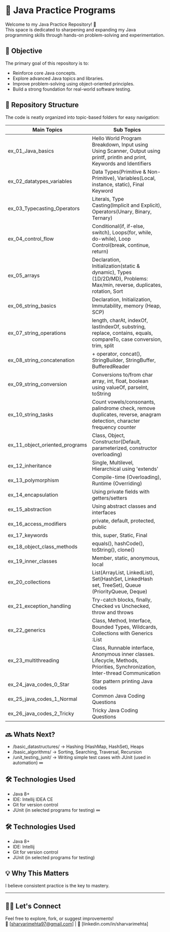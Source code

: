 # 🧠 Java Practice Programs

Welcome to my Java Practice Repository! 🚀  
This space is dedicated to sharpening and expanding my Java programming skills through hands-on problem-solving and experimentation.

## 🎯 Objective

The primary goal of this repository is to:
- Reinforce core Java concepts.
- Explore advanced Java topics and libraries.
- Improve problem-solving using object-oriented principles.
- Build a strong foundation for real-world software testing.

## 📂 Repository Structure

The code is neatly organized into topic-based folders for easy navigation:

| Main Topics                    | Sub Topics                                                                                                                      |
|--------------------------------|---------------------------------------------------------------------------------------------------------------------------------|
| ex_01_Java_basics              | Hello World Program Breakdown, Input using Using Scanner, Output using printf, println and print, Keywords and Identifiers      |
| ex_02_datatypes_variables      | Data Types(Primitive & Non-Primitive), Variables(Local, instance, static), Final Keyword                                        |
| ex_03_Typecasting_Operators    | Literals, Type Casting(Implicit and Explicit), Operators(Unary, Binary, Ternary)                                                |
| ex_04_control_flow             | Conditional(if, if-else, switch), Loops(for, while, do-while), Loop Control(break, continue, return)                            |
| ex_05_arrays                   | Declaration, Initialization(static & dynamic), Types (1D/2D/MD), Problems: Max/min, reverse, duplicates, rotation, Sort         |
| ex_06_string_basics            | Declaration, Initialization, Immutability, memory (Heap, SCP)                                                                   |
| ex_07_string_operations        | length, charAt, indexOf, lastIndexOf, substring, replace, contains, equals, compareTo, case conversion, trim, split             |
| ex_08_string_concatenation     | + operator, concat(), StringBuilder, StringBuffer, BufferedReader                                                               |
| ex_09_string_conversion        | Conversions to/from char array, int, float, boolean using valueOf, parseInt, toString                                           |
| ex_10_string_tasks             | Count vowels/consonants, palindrome check, remove duplicates, reverse, anagram detection, character frequency counter           |
| ex_11_object_oriented_programs | Class, Object, Constructor(Default, parameterized, constructor overloading)                                                     |
| ex_12_inheritance              | Single, Multilevel, Hierarchical using 'extends'                                                                                |
| ex_13_polymorphism             | Compile-time (Overloading), Runtime (Overriding)                                                                                |
| ex_14_encapsulation            | Using private fields with getters/setters                                                                                       |
| ex_15_abstraction              | Using abstract classes and interfaces                                                                                           |
| ex_16_access_modifiers         | private, default, protected, public                                                                                             |
| ex_17_keywords                 | this, super, Static, Final                                                                                                      |
| ex_18_object_class_methods     | equals(), hashCode(), toString(), clone()                                                                                       |
| ex_19_inner_classes            | Member, static, anonymous, local                                                                                                |
| ex_20_collections              | List(ArrayList, LinkedList), Set(HashSet, LinkedHash set, TreeSet), Queue (PriorityQueue, Deque)                                |
| ex_21_exception_handling       | Try-catch blocks, finally, Checked vs Unchecked, throw and throws                                                               |
| ex_22_generics                 | Class, Method, Interface, Bounded Types, Wildcards, Collections with Generics :List<String>                                     | 
| ex_23_multithreading           | Class, Runnable interface, Anonymous inner classes. Lifecycle, Methods, Priorities, Synchronization, Inter-thread Communication |
| ex_24_java_codes_0_Star        | Star pattern printing Java codes                                                                                                |
| ex_25_java_codes_1_Normal      | Common Java Coding Questions                                                                                                    |
| ex_26_java_codes_2_Tricky      | Tricky Java Coding Questions                                                                                                    |

## 🔜 Whats Next? 
- /basic_datastructures/     → Hashing (HashMap, HashSet), Heaps
- /basic_algorithms/         → Sorting, Searching, Traversal, Recursion
- /unit_testing_junit/       → Writing simple test cases with JUnit (used in automation) 
∞

## 🛠 Technologies Used

- Java 8+
- IDE: Intellij IDEA CE
- Git for version control
- JUnit (in selected programs for testing)
∞

## 🛠 Technologies Used

- Java 8+
- IDE: Intellij
- Git for version control
- JUnit (in selected programs for testing)

## 💡 Why This Matters

I believe consistent practice is the key to mastery.

---

## 🙋‍♂️ Let's Connect

Feel free to explore, fork, or suggest improvements!  
📧 [sharvarimehta97@gmail.com] | 💼 [linkedin.com/in/sharvarimehta]